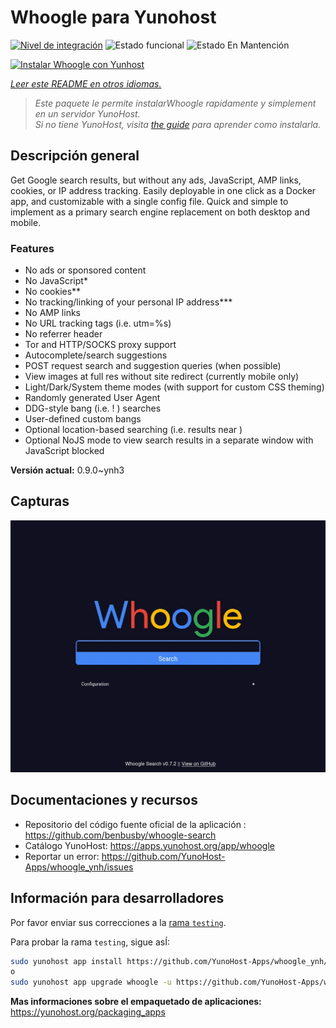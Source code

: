 <!--
Este archivo README esta generado automaticamente<https://github.com/YunoHost/apps/tree/master/tools/readme_generator>
No se debe editar a mano.
-->

# Whoogle para Yunohost

[![Nivel de integración](https://apps.yunohost.org/badge/integration/whoogle)](https://ci-apps.yunohost.org/ci/apps/whoogle/)
![Estado funcional](https://apps.yunohost.org/badge/state/whoogle)
![Estado En Mantención](https://apps.yunohost.org/badge/maintained/whoogle)

[![Instalar Whoogle con Yunhost](https://install-app.yunohost.org/install-with-yunohost.svg)](https://install-app.yunohost.org/?app=whoogle)

*[Leer este README en otros idiomas.](./ALL_README.md)*

> *Este paquete le permite instalarWhoogle rapidamente y simplement en un servidor YunoHost.*  
> *Si no tiene YunoHost, visita [the guide](https://yunohost.org/install) para aprender como instalarla.*

## Descripción general

Get Google search results, but without any ads, JavaScript, AMP links, cookies, or IP address tracking. Easily deployable in one click as a Docker app, and customizable with a single config file. Quick and simple to implement as a primary search engine replacement on both desktop and mobile.

### Features

- No ads or sponsored content
- No JavaScript*
- No cookies**
- No tracking/linking of your personal IP address***
- No AMP links
- No URL tracking tags (i.e. utm=%s)
- No referrer header
- Tor and HTTP/SOCKS proxy support
- Autocomplete/search suggestions
- POST request search and suggestion queries (when possible)
- View images at full res without site redirect (currently mobile only)
- Light/Dark/System theme modes (with support for custom CSS theming)
- Randomly generated User Agent
- DDG-style bang (i.e. !<tag> <query>) searches
- User-defined custom bangs
- Optional location-based searching (i.e. results near <city>)
- Optional NoJS mode to view search results in a separate window with JavaScript blocked



**Versión actual:** 0.9.0~ynh3


## Capturas

![Captura de Whoogle](./doc/screenshots/screenshot.png)

## Documentaciones y recursos

- Repositorio del código fuente oficial de la aplicación : <https://github.com/benbusby/whoogle-search>
- Catálogo YunoHost: <https://apps.yunohost.org/app/whoogle>
- Reportar un error: <https://github.com/YunoHost-Apps/whoogle_ynh/issues>

## Información para desarrolladores

Por favor enviar sus correcciones a la [rama `testing`](https://github.com/YunoHost-Apps/whoogle_ynh/tree/testing).

Para probar la rama `testing`, sigue asÍ:

```bash
sudo yunohost app install https://github.com/YunoHost-Apps/whoogle_ynh/tree/testing --debug
o
sudo yunohost app upgrade whoogle -u https://github.com/YunoHost-Apps/whoogle_ynh/tree/testing --debug
```

**Mas informaciones sobre el empaquetado de aplicaciones:** <https://yunohost.org/packaging_apps>
